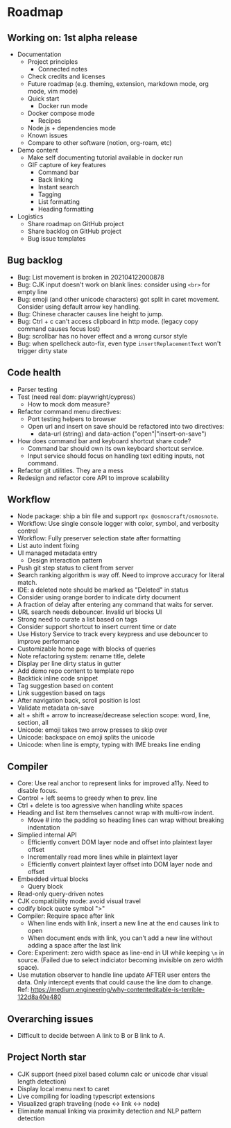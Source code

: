 # Roadmap

## Working on: 1st alpha release

- Documentation
  - Project principles
    - Connected notes
  - Check credits and licenses
  - Future roadmap (e.g. theming, extension, markdown mode, org mode, vim mode)
  - Quick start
    - Docker run mode
  - Docker compose mode
    - Recipes
  - Node.js + dependencies mode
  - Known issues
  - Compare to other software (notion, org-roam, etc)
- Demo content
  - Make self documenting tutorial available in docker run
  - GIF capture of key features
    - Command bar
    - Back linking
    - Instant search
    - Tagging
    - List formatting
    - Heading formatting
- Logistics
  - Share roadmap on GitHub project
  - Share backlog on GitHub project
  - Bug issue templates

## Bug backlog

- Bug: List movement is broken in 202104122000878
- Bug: CJK input doesn't work on blank lines: consider using `<br>` for empty line
- Bug: emoji (and other unicode characters) got split in caret movement. Consider using default arrow key handling.
- Bug: Chinese character causes line height to jump.
- Bug: Ctrl + c can't access clipboard in http mode. (legacy copy command causes focus lost)
- Bug: scrollbar has no hover effect and a wrong cursor style
- Bug: when spellcheck auto-fix, even type `insertReplacementText` won't trigger dirty state

## Code health

- Parser testing
- Test (need real dom: playwright/cypress)
  - How to mock dom measure?
- Refactor command menu directives:
  - Port testing helpers to browser
  - Open url and insert on save should be refactored into two directives:
    - data-url (string) and data-action ("open"|"insert-on-save")
- How does command bar and keyboard shortcut share code?
  - Command bar should own its own keyboard shortcut service.
  - Input service should focus on handling text editing inputs, not command.
- Refactor git utilities. They are a mess
- Redesign and refactor core API to improve scalability

## Workflow

- Node package: ship a bin file and support `npx @osmoscraft/osmosnote`.
- Workflow: Use single console logger with color, symbol, and verbosity control
- Workflow: Fully preserver selection state after formatting
- List auto indent fixing
- UI managed metadata entry
  - Design interaction pattern
- Push git step status to client from server
- Search ranking algorithm is way off. Need to improve accuracy for literal match.
- IDE: a deleted note should be marked as "Deleted" in status
- Consider using orange border to indicate dirty document
- A fraction of delay after entering any command that waits for server.
- URL search needs debouncer. Invalid url blocks UI
- Strong need to curate a list based on tags
- Consider support shortcut to insert current time or date
- Use History Service to track every keypress and use debouncer to improve performance
- Customizable home page with blocks of queries
- Note refactoring system: rename title, delete
- Display per line dirty status in gutter
- Add demo repo content to template repo
- Backtick inline code snippet
- Tag suggestion based on content
- Link suggestion based on tags
- After navigation back, scroll position is lost
- Validate metadata on-save
- alt + shift + arrow to increase/decrease selection scope: word, line, section, all
- Unicode: emoji takes two arrow presses to skip over
- Unicode: backspace on emoji splits the unicode
- Unicode: when line is empty, typing with IME breaks line ending

## Compiler

- Core: Use real anchor to represent links for improved a11y. Need to disable focus.
- Control + left seems to greedy when to prev. line
- Ctrl + delete is too agressive when handling white spaces
- Heading and list item themselves cannot wrap with multi-row indent.
  - Move # into the padding so heading lines can wrap without breaking indentation
- Simplied internal API
  - Efficiently convert DOM layer node and offset into plaintext layer offset
  - Incrementally read more lines while in plaintext layer
  - Efficiently convert plaintext layer offset into DOM layer node and offset
- Embedded virtual blocks
  - Query block
- Read-only query-driven notes
- CJK compatibility mode: avoid visual travel
- codify block quote symbol ">"
- Compiler: Require space after link
  - When line ends with link, insert a new line at the end causes link to open
  - When document ends with link, you can't add a new line without adding a space after the last link
- Core: Experiment: zero width space as line-end in UI while keeping `\n` in source. (Failed due to select indiciator becoming invisible on zero width space).
- Use mutation observer to handle line update AFTER user enters the data. Only intercept events that could cause the line dom to change. Ref: https://medium.engineering/why-contenteditable-is-terrible-122d8a40e480

## Overarching issues

- Difficult to decide between A link to B or B link to A.

## Project North star

- CJK support (need pixel based column calc or unicode char visual length detection)
- Display local menu next to caret
- Live compiling for loading typescript extensions
- Visualized graph traveling (node <-> link <-> node)
- Eliminate manual linking via proximity detection and NLP pattern detection
